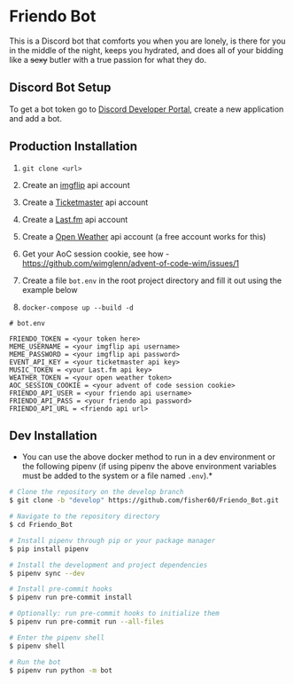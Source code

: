 # Friendo Bot
This is a Discord bot that comforts you when you are lonely, is there for you in the middle of the night, keeps you hydrated, and does all of your bidding like a ~~sexy~~ butler with a true passion for what they do.

## Discord Bot Setup

To get a bot token go to [Discord Developer Portal](https://discord.com/developers/applications), create
 a new application and add a bot.

## Production Installation
1. `git clone <url>`

2. Create an [imgflip](https://api.imgflip.com/) api account

3. Create a [Ticketmaster](https://developer.ticketmaster.com/products-and-docs/apis/getting-started/) api account

4. Create a [Last.fm](https://www.last.fm/api) api account

5. Create a [Open Weather](https://openweathermap.org/price) api account (a free account works for this)

6. Get your AoC session cookie, see how - https://github.com/wimglenn/advent-of-code-wim/issues/1

7. Create a file `bot.env` in the root project directory and fill it out using the example below

8. `docker-compose up --build -d`

```text
# bot.env

FRIENDO_TOKEN = <your token here>
MEME_USERNAME = <your imgflip api username>
MEME_PASSWORD = <your imgflip api password>
EVENT_API_KEY = <your ticketmaster api key>
MUSIC_TOKEN = <your Last.fm api key>
WEATHER_TOKEN = <your open weather token>
AOC_SESSION_COOKIE = <your advent of code session cookie>
FRIENDO_API_USER = <your friendo api username>
FRIENDO_API_PASS = <your friendo api password>
FRIENDO_API_URL = <friendo api url>
```

## Dev Installation
* You can use the above docker method to run in a dev environment or the following pipenv (if using pipenv
the above environment variables must be added to the system or a file named `.env`).*

```bash
# Clone the repository on the develop branch
$ git clone -b "develop" https://github.com/fisher60/Friendo_Bot.git

# Navigate to the repository directory
$ cd Friendo_Bot

# Install pipenv through pip or your package manager
$ pip install pipenv

# Install the development and project dependencies
$ pipenv sync --dev

# Install pre-commit hooks
$ pipenv run pre-commit install

# Optionally: run pre-commit hooks to initialize them
$ pipenv run pre-commit run --all-files

# Enter the pipenv shell
$ pipenv shell

# Run the bot
$ pipenv run python -m bot
```
